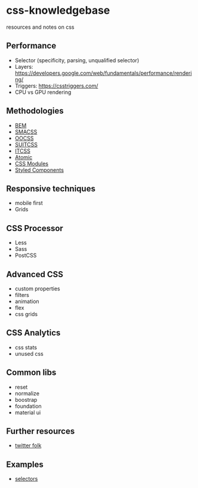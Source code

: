 # css-knowledgebase
resources and notes on css

## Performance

- Selector (specificity, parsing, unqualified selector)
- Layers: https://developers.google.com/web/fundamentals/performance/rendering/
- Triggers: https://csstriggers.com/
- CPU vs GPU rendering

## Methodologies

- [BEM](http://getbem.com/introduction/)
- [SMACSS](https://smacss.com/)
- [OOCSS](http://oocss.org/)
- [SUITCSS](http://suitcss.github.io/)
- [ITCSS](http://www.creativebloq.com/web-design/manage-large-css-projects-itcss-101517528)
- [Atomic](https://acss.io/)
- [CSS Modules](https://github.com/css-modules/css-modules)
- [Styled Components](https://github.com/styled-components/styled-components)


## Responsive techniques

- mobile first
- Grids

## CSS Processor

- Less
- Sass
- PostCSS

## Advanced CSS

- custom properties
- filters
- animation
- flex
- css grids

## CSS Analytics

- css stats
- unused css

## Common libs

- reset
- normalize
- boostrap
- foundation
- material ui


## Further resources

- [twitter folk](https://github.com/vlad-saling/web/blob/master/README.md#twitter-accounts)

## Examples

- [selectors](https://github.com/vlad-saling/web/blob/master/css/selectors.css)
